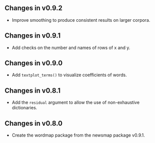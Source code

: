 ## Changes in v0.9.2

* Improve smoothing to produce consistent results on larger corpora. 

## Changes in v0.9.1

* Add checks on the number and names of rows of x and y.

## Changes in v0.9.0

* Add `textplot_terms()` to visualize coefficients of words.

## Changes in v0.8.1

* Add the `residual` argument to allow the use of non-exhaustive dictionaries.

## Changes in v0.8.0

* Create the wordmap package from the newsmap package v0.9.1.
